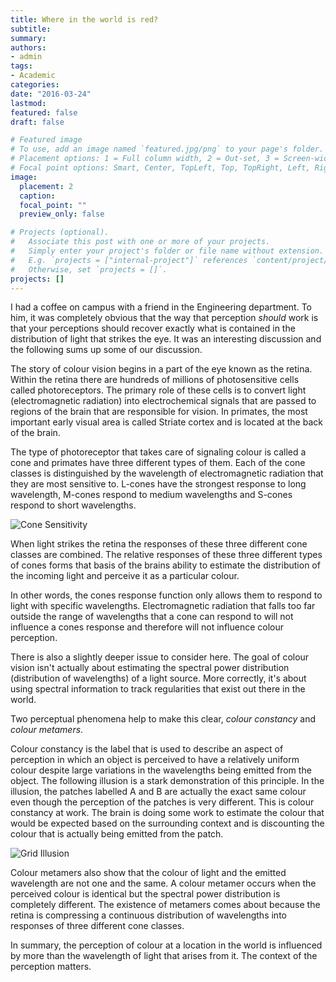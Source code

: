 ```yaml
---
title: Where in the world is red?
subtitle: 
summary: 
authors:
- admin
tags:
- Academic
categories:
date: "2016-03-24"
lastmod:
featured: false
draft: false

# Featured image
# To use, add an image named `featured.jpg/png` to your page's folder.
# Placement options: 1 = Full column width, 2 = Out-set, 3 = Screen-width
# Focal point options: Smart, Center, TopLeft, Top, TopRight, Left, Right, BottomLeft, Bottom, BottomRight
image:
  placement: 2
  caption:
  focal_point: ""
  preview_only: false

# Projects (optional).
#   Associate this post with one or more of your projects.
#   Simply enter your project's folder or file name without extension.
#   E.g. `projects = ["internal-project"]` references `content/project/deep-learning/index.md`.
#   Otherwise, set `projects = []`.
projects: []
---
```


I had a coffee on campus with a friend in the Engineering department. To him, it was completely obvious that the way that perception _should_ work is that your perceptions should recover exactly what is contained in the distribution of light that strikes the eye. It was an interesting discussion and the following sums up some of our discussion.

The story of colour vision begins in a part of the eye known as the retina. Within the retina there are hundreds of millions of photosensitive cells called photoreceptors. The primary role of these cells is to convert light (electromagnetic radiation) into electrochemical signals that are passed to regions of the brain that are responsible for vision. In primates, the most important early visual area is called Striate cortex and is located at the back of the brain.

The type of photoreceptor that takes care of signaling colour is called a cone and primates have three different types of them. Each of the cone classes is distinguished by the wavelength of electromagnetic radiation that they are most sensitive to. L-cones have the strongest response to long wavelength, M-cones respond to medium wavelengths and S-cones respond to short wavelengths. 

![Cone Sensitivity](/img/posts/cone_sensitivity.gif)

When light strikes the retina the responses of these three different cone classes are combined. The relative responses of these three different types of cones forms that basis of the brains ability to estimate the distribution of the incoming light and perceive it as a particular colour.

In other words, the cones response function only allows them to respond to light with specific wavelengths. Electromagnetic radiation that falls too far outside the range of wavelengths that a cone can respond to will not influence a cones response and therefore will not influence colour perception.

There is also a slightly deeper issue to consider here. The goal of colour vision isn't actually about estimating the spectral power distribution (distribution of wavelengths) of a light source. More correctly, it's about using spectral information to track regularities that exist out there in the world.

Two perceptual phenomena help to make this clear, _colour constancy_ and _colour metamers_.

Colour constancy is the label that is used to describe an aspect of perception in which an object is perceived to have a relatively uniform colour despite large variations in the wavelengths being emitted from the object. The following illusion is a stark demonstration of this principle. In the illusion, the patches labelled A and B are actually the exact same colour even though the perception of the patches is very different. This is colour constancy at work. The brain is doing some work to estimate the colour that would be expected based on the surrounding context and is discounting the colour that is actually being emitted from the patch.


![Grid Illusion](/img/posts/grid_illusion.png)


Colour metamers also show that the colour of light and the emitted wavelength are not one and the same. A colour metamer occurs when the perceived colour is identical but the spectral power distribution is completely different. The existence of metamers comes about because the retina is compressing a continuous distribution of wavelengths into responses of three different cone classes. 



In summary, the perception of colour at a location in the world is influenced by more than the wavelength of light that arises from it. The context of the perception matters.
